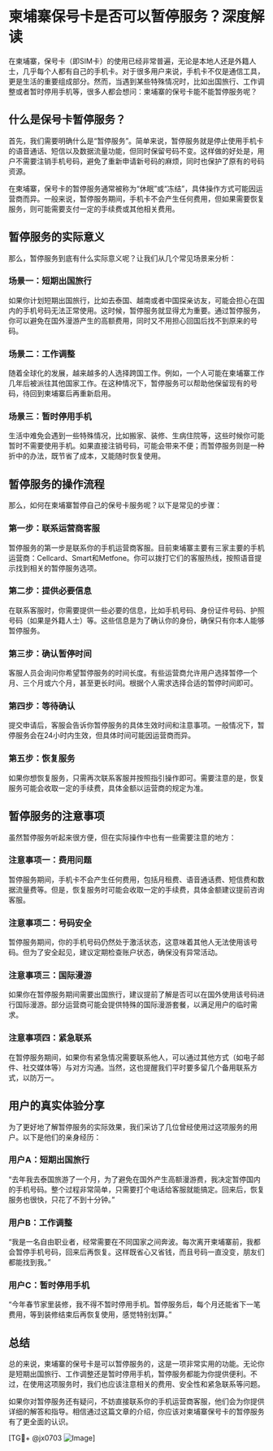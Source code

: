 # 柬埔寨保号卡是否可以暂停服务？深度解读

在柬埔寨，保号卡（即SIM卡）的使用已经非常普遍，无论是本地人还是外籍人士，几乎每个人都有自己的手机卡。对于很多用户来说，手机卡不仅是通信工具，更是生活的重要组成部分。然而，当遇到某些特殊情况时，比如出国旅行、工作调整或者暂时停用手机等，很多人都会想问：柬埔寨的保号卡能不能暂停服务呢？

## 什么是保号卡暂停服务？

首先，我们需要明确什么是“暂停服务”。简单来说，暂停服务就是停止使用手机卡的语音通话、短信以及数据流量功能，但同时保留号码不变。这样做的好处是，用户不需要注销手机号码，避免了重新申请新号码的麻烦，同时也保护了原有的号码资源。

在柬埔寨，保号卡的暂停服务通常被称为“休眠”或“冻结”，具体操作方式可能因运营商而异。一般来说，暂停服务期间，手机卡不会产生任何费用，但如果需要恢复服务，则可能需要支付一定的手续费或其他相关费用。

## 暂停服务的实际意义

那么，暂停服务到底有什么实际意义呢？让我们从几个常见场景来分析：

### 场景一：短期出国旅行

如果你计划短期出国旅行，比如去泰国、越南或者中国探亲访友，可能会担心在国内的手机号码无法正常使用。这时候，暂停服务就显得尤为重要。通过暂停服务，你可以避免在国外漫游产生的高额费用，同时又不用担心回国后找不到原来的号码。

### 场景二：工作调整

随着全球化的发展，越来越多的人选择跨国工作。例如，一个人可能在柬埔寨工作几年后被派往其他国家工作。在这种情况下，暂停服务可以帮助他保留现有的号码，待回到柬埔寨后再重新启用。

### 场景三：暂时停用手机

生活中难免会遇到一些特殊情况，比如搬家、装修、生病住院等，这些时候你可能暂时不需要使用手机。如果直接注销号码，可能会带来不便；而暂停服务则是一种折中的办法，既节省了成本，又能随时恢复使用。

## 暂停服务的操作流程

那么，如何在柬埔寨暂停自己的保号卡服务呢？以下是常见的步骤：

### 第一步：联系运营商客服

暂停服务的第一步是联系你的手机运营商客服。目前柬埔寨主要有三家主要的手机运营商：Cellcard、Smart和Metfone。你可以拨打它们的客服热线，按照语音提示找到相关的暂停服务选项。

### 第二步：提供必要信息

在联系客服时，你需要提供一些必要的信息，比如手机号码、身份证件号码、护照号码（如果是外籍人士）等。这些信息是为了确认你的身份，确保只有你本人能够暂停服务。

### 第三步：确认暂停时间

客服人员会询问你希望暂停服务的时间长度。有些运营商允许用户选择暂停一个月、三个月或六个月，甚至更长时间。根据个人需求选择合适的暂停时间即可。

### 第四步：等待确认

提交申请后，客服会告诉你暂停服务的具体生效时间和注意事项。一般情况下，暂停服务会在24小时内生效，但具体时间可能因运营商而异。

### 第五步：恢复服务

如果你想恢复服务，只需再次联系客服并按照指引操作即可。需要注意的是，恢复服务可能会收取一定的手续费，具体金额以运营商的规定为准。

## 暂停服务的注意事项

虽然暂停服务听起来很方便，但在实际操作中也有一些需要注意的地方：

### 注意事项一：费用问题

暂停服务期间，手机卡不会产生任何费用，包括月租费、语音通话费、短信费和数据流量费等。但是，恢复服务时可能会收取一定的手续费，具体金额建议提前咨询客服。

### 注意事项二：号码安全

暂停服务期间，你的手机号码仍然处于激活状态，这意味着其他人无法使用该号码。但为了安全起见，建议定期检查账户状态，确保没有异常活动。

### 注意事项三：国际漫游

如果你在暂停服务期间需要出国旅行，建议提前了解是否可以在国外使用该号码进行国际漫游。部分运营商可能会提供特殊的国际漫游套餐，以满足用户的临时需求。

### 注意事项四：紧急联系

在暂停服务期间，如果你有紧急情况需要联系他人，可以通过其他方式（如电子邮件、社交媒体等）与对方沟通。当然，这也提醒我们平时要多留几个备用联系方式，以防万一。

## 用户的真实体验分享

为了更好地了解暂停服务的实际效果，我们采访了几位曾经使用过这项服务的用户。以下是他们的亲身经历：

### 用户A：短期出国旅行

“去年我去泰国旅游了一个月，为了避免在国外产生高额漫游费，我决定暂停国内的手机号码。整个过程非常简单，只需要打个电话给客服就能搞定。回来后，恢复服务也很快，只花了不到十分钟。”

### 用户B：工作调整

“我是一名自由职业者，经常需要在不同国家之间奔波。每次离开柬埔寨前，我都会暂停手机号码，回来后再恢复。这样既省心又省钱，而且号码一直没变，朋友们都能找到我。”

### 用户C：暂时停用手机

“今年春节家里装修，我不得不暂时停用手机。暂停服务后，每个月还能省下一笔费用，等到装修结束后再恢复使用，感觉特别划算。”

## 总结

总的来说，柬埔寨的保号卡是可以暂停服务的，这是一项非常实用的功能。无论你是短期出国旅行、工作调整还是暂时停用手机，暂停服务都能为你提供便利。不过，在使用这项服务时，我们也应该注意相关的费用、安全性和紧急联系等问题。

如果你对暂停服务还有疑问，不妨直接联系你的手机运营商客服，他们会为你提供详细的解答和指导。相信通过这篇文章的介绍，你应该对柬埔寨保号卡的暂停服务有了更全面的认识。

[TG💪+ @jx0703 ![Image](https://github.com/user-attachments/assets/dbca1d08-cadb-493c-b0ec-ad6f7a83f270)]